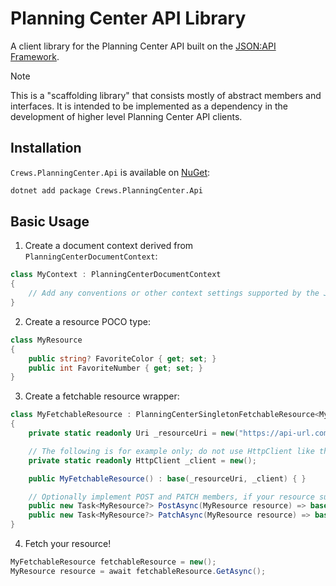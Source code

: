 # Planning Center API Library

A client library for the Planning Center API built on the 
[JSON:API Framework](https://github.com/scott-mcdonald/JsonApiFramework).

> [!NOTE]
> This is a "scaffolding library" that consists mostly of abstract members and interfaces. It is intended to be 
> implemented as a dependency in the development of higher level Planning Center API clients.

## Installation

`Crews.PlanningCenter.Api` is available on [NuGet](https://www.nuget.org/packages/Crews.PlanningCenter.Api):

```sh
dotnet add package Crews.PlanningCenter.Api
```

## Basic Usage

1. Create a document context derived from `PlanningCenterDocumentContext`:

```cs
class MyContext : PlanningCenterDocumentContext
{
	// Add any conventions or other context settings supported by the JSON:API Framework
}
```

2. Create a resource POCO type:

```cs
class MyResource
{
	public string? FavoriteColor { get; set; }
	public int FavoriteNumber { get; set; }
}
```

3. Create a fetchable resource wrapper:

```cs
class MyFetchableResource : PlanningCenterSingletonFetchableResource<MyResource, MyFetchableResource, MyContext>
{
	private static readonly Uri _resourceUri = new("https://api-url.com/path/to/resource");

	// The following is for example only; do not use HttpClient like this.
	private static readonly HttpClient _client = new();

	public MyFetchableResource() : base(_resourceUri, _client) { }

	// Optionally implement POST and PATCH members, if your resource supports them.
	public new Task<MyResource?> PostAsync(MyResource resource) => base.PostAsync(resource);
	public new Task<MyResource?> PatchAsync(MyResource resource) => base.PatchAsync(resource);
}
```

4. Fetch your resource!

```cs
MyFetchableResource fetchableResource = new();
MyResource resource = await fetchableResource.GetAsync();
```